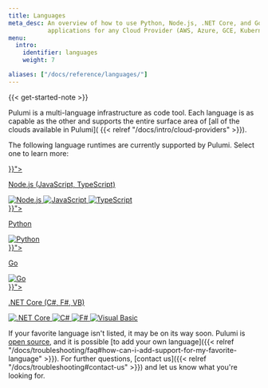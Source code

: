 ```yaml
---
title: Languages
meta_desc: An overview of how to use Python, Node.js, .NET Core, and Go when writing cloud
           applications for any Cloud Provider (AWS, Azure, GCE, Kubernetes, etc.).
menu:
  intro:
    identifier: languages
    weight: 7

aliases: ["/docs/reference/languages/"]
---
```


{{< get-started-note >}}

Pulumi is a multi-language infrastructure as code tool. Each language is as capable as the
other and supports the entire surface area of [all of the clouds available in Pulumi](
{{< relref "/docs/intro/cloud-providers" >}}).

The following language runtimes are currently supported by Pulumi. Select one to learn more:

<div class="tiles flex-wrap mt-4">
    <div class="pb-4 md:pr-4 md:w-1/2">
        <a class="tile p-8 pb-16 text-center" href="{{< relref "./javascript" >}}">
            <p class="mx-auto text-xl font-semibold link">
                Node.js
                <span class="text-xs font-light">(JavaScript, TypeScript)</span>
            </p>
            <img class="h-12 mx-auto inline" src="/logos/tech/node.svg" alt="Node.js">
            <img class="h-12 mx-auto inline" src="/logos/tech/javascript.svg" alt="JavaScript">
            <img class="h-12 mx-auto inline" src="/logos/tech/typescript.svg" alt="TypeScript">
        </a>
    </div>
    <div class="pb-4 md:w-1/2">
        <a class="tile p-8 pb-16 text-center" href="{{< relref "./python" >}}">
            <p class="mx-auto text-xl font-semibold link">
                Python
            </p>
            <img class="h-12 mx-auto inline" src="/logos/tech/python.svg" alt="Python">
        </a>
    </div>
    <div class="pb-4 md:pr-4 md:w-1/2">
        <a class="tile p-8 pb-16 text-center" href="{{< relref "./go" >}}">
            <p class="mx-auto text-xl font-semibold link">
                Go
            </p>
            <img class="h-12 mx-auto inline" src="/logos/tech/go.svg" alt="Go">
        </a>
    </div>
    <div class="pb-4 md:w-1/2">
        <a class="tile p-8 pb-16 text-center" href="{{< relref "./dotnet" >}}">
            <p class="mx-auto text-xl font-semibold link">
                .NET Core
                <span class="text-xs font-light">(C#, F#, VB)</span>
            </p>
            <img class="h-12 mx-auto inline" src="/logos/tech/dot-net.svg" alt=".NET Core">
            <img class="h-12 mx-auto inline" src="/logos/tech/c-sharp.svg" alt="C#">
            <img class="h-12 mx-auto inline" src="/logos/tech/f-sharp.svg" alt="F#">
            <img class="h-12 mx-auto inline" src="/logos/tech/visual-basic.svg" alt="Visual Basic">
        </a>
    </div>
</div>

If your favorite language isn't listed, it may be on its way soon. Pulumi is
[open source](https://github.com/pulumi/pulumi), and it is possible
[to add your own language]({{< relref "/docs/troubleshooting/faq#how-can-i-add-support-for-my-favorite-language" >}}).
For further questions, [contact us]({{< relref "/docs/troubleshooting#contact-us" >}}) and let us
know what you're looking for.
